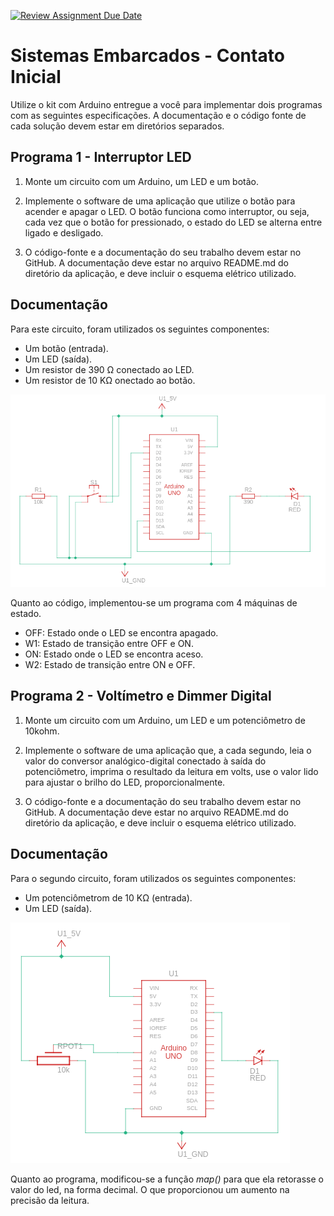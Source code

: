 [![Review Assignment Due Date](https://classroom.github.com/assets/deadline-readme-button-24ddc0f5d75046c5622901739e7c5dd533143b0c8e959d652212380cedb1ea36.svg)](https://classroom.github.com/a/sAi0TAQp)
# Sistemas Embarcados - Contato Inicial

Utilize o kit com Arduino entregue a você para implementar dois programas com as seguintes especificações. A documentação e o código fonte de cada solução devem estar em diretórios separados.


## Programa 1 - Interruptor LED

1. Monte um circuito com um Arduino, um LED e um botão.

2. Implemente o software de uma aplicação que utilize o botão para acender e apagar o LED. O botão funciona como interruptor, ou seja, cada vez que o botão for pressionado, o estado do LED se alterna entre ligado e desligado.

3. O código-fonte e a documentação do seu trabalho devem estar no GitHub. A documentação deve estar no arquivo README.md do diretório da aplicação, e deve incluir o esquema elétrico utilizado.

## Documentação

Para este circuito, foram utilizados os seguintes componentes:

* Um botão (entrada).
* Um LED (saída).
* Um resistor de 390 Ω conectado ao LED.
* Um resistor de 10 KΩ onectado ao botão.

![Circuito 1](./Imagens/Programa_1.png)

Quanto ao código, implementou-se um programa com 4 máquinas de estado.

* OFF: Estado onde o LED se encontra apagado.
* W1: Estado de transição entre OFF e ON.
* ON: Estado onde o LED se encontra aceso.
* W2: Estado de transição entre ON e OFF.

## Programa 2 - Voltímetro e Dimmer Digital

1. Monte um circuito com um Arduino, um LED e um potenciômetro de 10kohm.

2. Implemente o software de uma aplicação que, a cada segundo, leia o valor do conversor analógico-digital conectado à saída do potenciômetro, imprima o resultado da leitura em volts, use o valor lido para ajustar o brilho do LED, proporcionalmente.

3. O código-fonte e a documentação do seu trabalho devem estar no GitHub. A documentação deve estar no arquivo README.md do diretório da aplicação, e deve incluir o esquema elétrico utilizado.

## Documentação

Para o segundo circuito, foram utilizados os seguintes componentes:

* Um potenciômetrom de 10 KΩ (entrada).
* Um LED (saída).

![Circuito 2](./Imagens/Programa_2.png)

Quanto ao programa, modificou-se a função _map()_ para que ela retorasse o valor do led, na forma decimal. O que proporcionou um aumento na precisão da leitura.